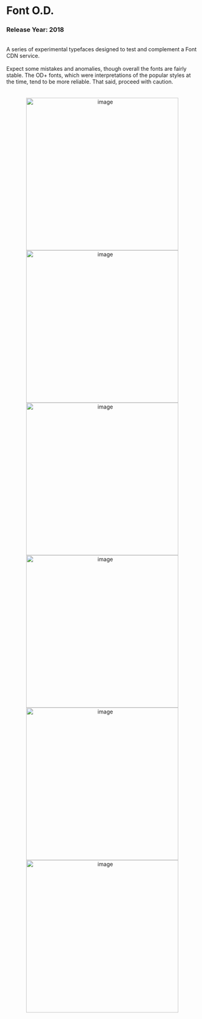 # Font O.D.

### Release Year: 2018
<br>
A series of experimental typefaces designed to test and complement a Font CDN service.
<br><br>
Expect some mistakes and anomalies, though overall the fonts are fairly stable. The OD+ fonts, which were interpretations of the popular styles at the time, tend to be more reliable. That said, proceed with caution.
<br><br><br>

<div style="text-align: center;">
  <img src="https://github.com/user-attachments/assets/aa8b4350-d8d9-4fba-b6f2-adc2e288bbbb" alt="image" width="400" />
  <img src="https://github.com/user-attachments/assets/be9c689c-dc79-4549-9ea6-7ca2fa7de85f" alt="image" width="400" />
  <img src="https://github.com/user-attachments/assets/1770cf00-6185-498b-995b-eedf329f0e0c" alt="image" width="400" />
  <img src="https://github.com/user-attachments/assets/2e819761-0b5c-4b49-ad1a-66230c4df650" alt="image" width="400" />
  <img src="https://github.com/user-attachments/assets/d0fd8102-826b-4de1-9f06-3e5dd12fb494" alt="image" width="400" />
  <img src="https://github.com/user-attachments/assets/485a6db7-693d-4aa3-831e-c697c154b502" alt="image" width="400" />
</div>

<br><br><br>
